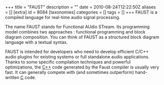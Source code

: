 +++
title = "FAUST"
description = ""
date = 2010-08-24T12:22:50Z
aliases = []
[extra]
id = 8084
[taxonomies]
categories = []
tags = []
+++
FAUST is a compiled language for real-time audio signal processing.

The name FAUST stands for Functional AUdio STream. Its programming model combines two approaches : functional programming and block diagram composition. You can think of FAUST as a structured block diagram language with a textual syntax.

FAUST is intended for developers who need to develop efficient C/C++ audio plugins for existing systems or full standalone audio applications. Thanks to some specific compilation techniques and powerful optimizations, the [C++](https://rosettacode.org/wiki/C++) code generated by the Faust compiler is usually very fast. It can generally compete with (and sometimes outperform) hand-written [C](https://rosettacode.org/wiki/C) code.
